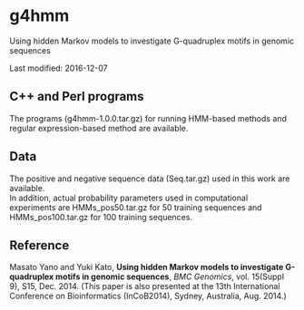 # g4hmm
Using hidden Markov models to investigate G-quadruplex motifs in genomic sequences

Last modified: 2016-12-07

## C++ and Perl programs  
The programs (g4hmm-1.0.0.tar.gz) for running HMM-based methods and regular expression-based method are available.

## Data    
The positive and negative sequence data (Seq.tar.gz) used in this work are available.  
In addition, actual probability parameters used in computational experiments are HMMs_pos50.tar.gz for 50 training sequences and HMMs_pos100.tar.gz for 100 training sequences.

## Reference  
Masato Yano and Yuki Kato,
**Using hidden Markov models to investigate G-quadruplex motifs in genomic sequences**,
*BMC Genomics*, vol. 15(Suppl 9), S15, Dec. 2014.
(This paper is also presented at the 13th International Conference on Bioinformatics (InCoB2014), Sydney, Australia, Aug. 2014.)
